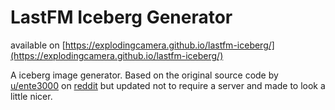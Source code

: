 # LastFM Iceberg Generator

available on [https://explodingcamera.github.io/lastfm-iceberg/](https://explodingcamera.github.io/lastfm-iceberg/)

A iceberg image generator. Based on the original source code by [u/ente3000](https://www.reddit.com/r/lastfm/comments/knpsdm/while_waiting_for_2020s_lastyear_i_made_an/) on [reddit](https://www.reddit.com/r/lastfm/comments/knpsdm/while_waiting_for_2020s_lastyear_i_made_an/) but updated not to require a server and made to look a little nicer.
